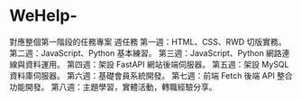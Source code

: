 # WeHelp-

對應整個第一階段的任務專案
週任務
第一週：HTML、CSS、RWD 切版實務。
第二週：JavaScript、Python 基本練習。
第三週：JavaScript、Python 網路連線與資料運用。
第四週：架設 FastAPI 網站後端伺服器。
第五週：架設 MySQL 資料庫伺服器。
第六週：基礎會員系統開發。
第七週：前端 Fetch 後端 API 整合功能開發。
第八週：主題學習，實體活動，轉職經驗分享。
